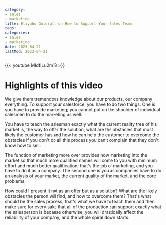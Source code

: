 ```yaml
---
category:
- sales
- marketing
title: Eliyahu Goldratt on How to Support Your Sales Team
tags:
categories:
- sales
- marketing
date: 2023-04-21
lastMod: 2023-04-21
---
```

{{< youtube MIdfILu2m18 >}}

# Highlights of this video

We give them tremendous knowledge about our products, our company everything.
To support your salesforce, you have to do two things. One is you have to provide marketing; you cannot put on the shoulder of individual salesmen to do the marketing as well.



You have to teach the salesman exactly what the current reality tree of his market is, the way to offer the solution, what are the obstacles that most likely the customer has and how he can help the customer to overcome the obstacles if you don't do all this process you can’t complain that they don't know how to sell.

The function of marketing more over provides now marketing into the market so that much more qualified names will come to you with minimum effort and much better qualification; that's the job of marketing, and you have to do it as a company. The second one is you as companies have to do an analysis of your market, the current quality of the market, and the core problems.

How could I present it not as an offer but as a solution? What are the likely obstacles the person will find, and how to overcome them? That's what should be the sales process; that's what we have to teach them and then make sure for every sake that all of the production can support exactly what the salesperson is because otherwise, you will drastically affect the reliability of your company, and the whole spiral down starts.
